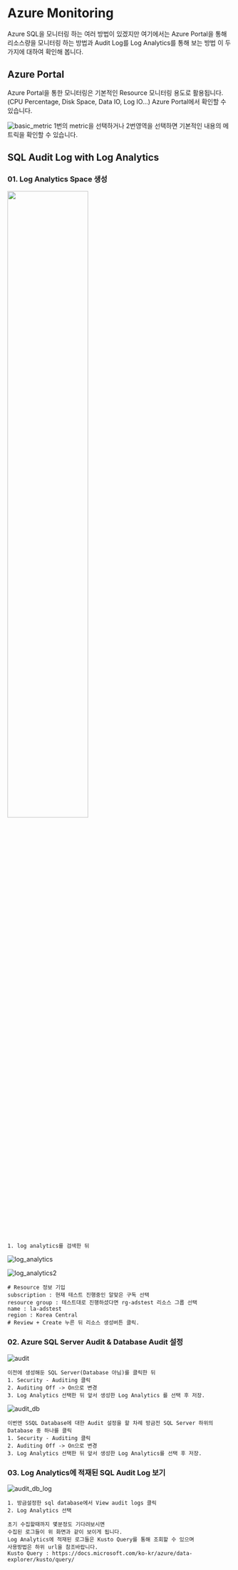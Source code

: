 
# Azure Monitoring
Azure SQL을 모니터링 하는 여러 방법이 있겠지만 여기에서는 Azure Portal을 통해 리소스량을 모니터링 하는 방법과 Audit Log를 Log Analytics를 통해 보는 방법 이 두가지에 대하여 확인해 봅니다.

## Azure Portal

Azure Portal을 통한 모니터링은 기본적인 Resource 모니터링 용도로 활용됩니다.
(CPU Percentage, Disk Space, Data IO, Log IO...)
Azure Portal에서 확인할 수 있습니다.

![basic_metric](https://user-images.githubusercontent.com/82139935/114634778-4056f900-9cfe-11eb-946d-9d5ce0fd7859.PNG)
1번의 metric을 선택하거나 2번영역을 선택하면 기본적인 내용의 메트릭을 확인할 수 있습니다.

## SQL Audit Log with Log Analytics

### 01. Log Analytics Space 생성
<img src = "./images/loganalytics01.png" width="60%">

```
1. log analytics를 검색한 뒤
```

![log_analytics](https://user-images.githubusercontent.com/82139935/114634780-40ef8f80-9cfe-11eb-9af3-35fde2c36517.PNG)

![log_analytics2](https://user-images.githubusercontent.com/82139935/114634781-41882600-9cfe-11eb-8352-c024c186d7db.PNG)

```
# Resource 정보 기입
subscription : 현재 테스트 진행중인 알맞은 구독 선택
resource group : 테스트대로 진행하셨다면 rg-adstest 리소스 그룹 선택
name : la-adstest
region : Korea Central
# Review + Create 누른 뒤 리소스 생성버튼 클릭.
```
### 02. Azure SQL Server Audit & Database Audit 설정

![audit](https://user-images.githubusercontent.com/82139935/114634773-3e8d3580-9cfe-11eb-8822-c241cf625471.PNG)


```
이전에 생성해둔 SQL Server(Database 아님)를 클릭한 뒤
1. Security - Auditing 클릭
2. Auditing Off -> On으로 변경
3. Log Analytics 선택한 뒤 앞서 생성한 Log Analytics 를 선택 후 저장.
```

![audit_db](https://user-images.githubusercontent.com/82139935/114634776-3fbe6280-9cfe-11eb-84e6-e95c741d7a94.PNG)

```
이번엔 SSQL Database에 대한 Audit 설정을 할 차례 방금전 SQL Server 하위의 Database 중 하나를 클릭
1. Security - Auditing 클릭
2. Auditing Off -> On으로 변경
3. Log Analytics 선택한 뒤 앞서 생성한 Log Analytics를 선택 후 저장.
```

### 03. Log Analytics에 적재된 SQL Audit Log 보기

![audit_db_log](https://user-images.githubusercontent.com/82139935/114634777-4056f900-9cfe-11eb-93c1-43547ee530c1.PNG)

```
1. 방금설정한 sql database에서 View audit logs 클릭
2. Log Analytics 선택
```

```
초기 수집할때까지 몇분정도 기다려보시면
수집된 로그들이 위 화면과 같이 보이게 됩니다.
Log Analytics에 적재된 로그들은 Kusto Query를 통해 조회할 수 있으며
사용방법은 하위 url을 참조바랍니다.
Kusto Query : https://docs.microsoft.com/ko-kr/azure/data-explorer/kusto/query/
```
